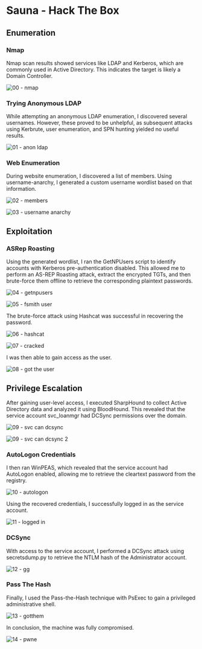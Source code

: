 # Sauna - Hack The Box

## Enumeration
### Nmap
Nmap scan results showed services like LDAP and Kerberos, which are commonly used in Active Directory. This indicates the target is likely a Domain Controller.

![00 - nmap](https://github.com/user-attachments/assets/717e4a2a-457e-4d4e-a7cf-7ab70f585804)

### Trying Anonymous LDAP
While attempting an anonymous LDAP enumeration, I discovered several usernames. However, these proved to be unhelpful, as subsequent attacks using Kerbrute, user enumeration, and SPN hunting yielded no useful results.

![01 - anon ldap](https://github.com/user-attachments/assets/c2227ca6-e6e5-4551-aa2a-3c27ecdb68e8)

### Web Enumeration
During website enumeration, I discovered a list of members. Using username-anarchy, I generated a custom username wordlist based on that information.

![02 - members](https://github.com/user-attachments/assets/f9b13c77-576c-40d2-b9a1-64d0f1fd881c)

![03 - username anarchy](https://github.com/user-attachments/assets/6c5bc79b-f5b1-458d-ae53-35ce3e3c9dcb)

## Exploitation
### ASRep Roasting
Using the generated wordlist, I ran the GetNPUsers script to identify accounts with Kerberos pre-authentication disabled. This allowed me to perform an AS-REP Roasting attack, extract the encrypted TGTs, and then brute-force them offline to retrieve the corresponding plaintext passwords.

![04 - getnpusers](https://github.com/user-attachments/assets/0d374c35-f58f-4a1e-a158-21ad203b3225)

![05 - fsmith user](https://github.com/user-attachments/assets/ec098afd-7050-4d5c-b2c8-7b615d674252)

The brute-force attack using Hashcat was successful in recovering the password.

![06 - hashcat](https://github.com/user-attachments/assets/7333c943-a6b4-41a7-abbb-0559aca7356f)

![07 - cracked](https://github.com/user-attachments/assets/53d34862-57d2-4923-a813-74b318e89f6b)

I was then able to gain access as the user.

![08 - got the user](https://github.com/user-attachments/assets/9273258b-c904-48dd-8e9c-078b7041b481)

## Privilege Escalation
After gaining user-level access, I executed SharpHound to collect Active Directory data and analyzed it using BloodHound. This revealed that the service account svc_loanmgr had DCSync permissions over the domain.

![09 - svc can dcsync](https://github.com/user-attachments/assets/f820100f-4fa7-4103-907e-53144799e986)

![09 - svc can dcsync 2](https://github.com/user-attachments/assets/2b437670-c994-479f-9153-41b5d781da55)

### AutoLogon Credentials
I then ran WinPEAS, which revealed that the service account had AutoLogon enabled, allowing me to retrieve the cleartext password from the registry.

![10 - autologon](https://github.com/user-attachments/assets/02185ec9-be71-4599-8c65-ec724fc77fb9)

Using the recovered credentials, I successfully logged in as the service account.

![11 - logged in](https://github.com/user-attachments/assets/bea5296a-ca6b-45d3-aa11-d32af200cd28)

### DCSync
With access to the service account, I performed a DCSync attack using secretsdump.py to retrieve the NTLM hash of the Administrator account.

![12 - gg](https://github.com/user-attachments/assets/60b7b960-2f0e-4f5f-8fbd-95bf03ec05c6)

### Pass The Hash
Finally, I used the Pass-the-Hash technique with PsExec to gain a privileged administrative shell.

![13 - gotthem](https://github.com/user-attachments/assets/3b1320ce-9a48-4029-87e5-d53ed6d3182f)

In conclusion, the machine was fully compromised.

![14 - pwne](https://github.com/user-attachments/assets/6d6604bd-0d88-4662-8fcd-4f9a4bcd3cff)








